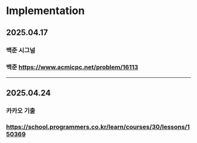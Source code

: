 # Implementation

## 2025.04.17
### 백준 시그널
### 백준 https://www.acmicpc.net/problem/16113
---
## 2025.04.24
### 카카오 기출
### https://school.programmers.co.kr/learn/courses/30/lessons/150369
